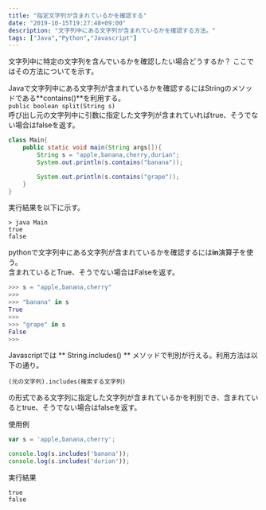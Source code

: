 ```yaml
---
title: "指定文字列が含まれているかを確認する"
date: "2019-10-15T19:27:48+09:00"
description: "文字列中にある文字列が含まれているかを確認する方法。"
tags: ["Java","Python","Javascript"]
---
```


文字列中に特定の文字列を含んでいるかを確認したい場合どうするか？
ここではその方法についてを示す。

<div class="note_content_by_programming_language" id="note_content_Java">

Javaで文字列中にある文字列が含まれているかを確認するにはStringのメソッドである**contains()**を利用する。  
`public boolean split(String s)`  
呼び出し元の文字列中に引数に指定した文字列が含まれていればtrue、そうでない場合はfalseを返す。
```java
class Main{
    public static void main(String args[]){
        String s = "apple,banana,cherry,durian";
        System.out.println(s.contains("banana"));

        System.out.println(s.contains("grape"));        
    }
}
```

実行結果を以下に示す。

```
> java Main
true
false
```

</div>
<div class="note_content_by_programming_language" id="note_content_Python">

pythonで文字列中にある文字列が含まれているかを確認するには**in**演算子を使う。   
含まれているとTrue、そうでない場合はFalseを返す。

```python
>>> s = "apple,banana,cherry" 
>>> 
>>> "banana" in s
True
>>>
>>> "grape" in s
False
>>>
```

</div>
<div class="note_content_by_programming_language" id="note_content_Javascript">

Javascriptでは ** String.includes() ** メソッドで判別が行える。利用方法は以下の通り。

```
(元の文字列).includes(検索する文字列)
```

の形式である文字列に指定した文字列が含まれているかを判別でき、含まれているとtrue、そうでない場合はfalseを返す。

使用例

```javascript
var s = 'apple,banana,cherry';

console.log(s.includes('banana'));
console.log(s.includes('durian'));
```

実行結果

```
true
false
```

</div>

